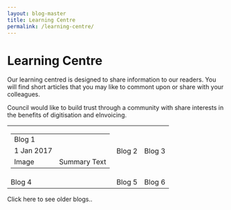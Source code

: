 ```yaml
---
layout: blog-master
title: Learning Centre
permalink: /learning-centre/
---
```


# Learning Centre

Our learning centred is designed to share information to our readers.  You will find short articles that you may like to commont upon or share with your colleagues.

Council would like to build trust through a community with share interests in the benefits of digitisation and eInvoicing.

<table>
<tr>
<td>

<table>
<tr>
<td>Blog 1</td>
<td>
</td>
</tr>
<tr>
<td>1 Jan 2017</td>
<td>
</td>
</tr>
<tr>
<td>
Image
</td>
<td>Summary Text</td>
</tr>

</table>

</td>
<td>Blog 2</td>
<td>Blog 3</td>
</tr>
<tr>
<td>Blog 4</td>
<td>Blog 5</td>
<td>Blog 6</td>
</tr>
<table>

Click here to see older blogs..
